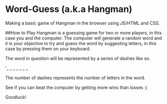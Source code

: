 # Word-Guess (a.k.a Hangman)
Making a basic game of Hangman in the browser using JS/HTML and CSS.

##How to Play
Hangman is a guessing game for two or more players, in this case you and the computer. The computer will generate a random word and it is your objective to try and guess the word by suggesting letters, in this case by pressing them on your keyboard.

The word in question will be represented by a series of dashes like so.

'_ _ _ _ _ _ _

The number of dashes represents the number of letters in the word.

See if you can beat the computer by getting more wins than losses :)

Goodluck!